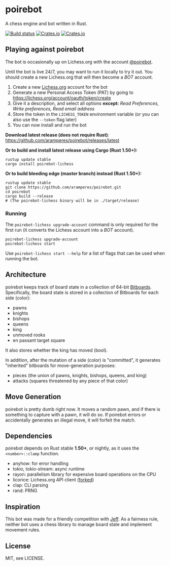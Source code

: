 # poirebot

A chess engine and bot written in Rust.

[![Build status](https://github.com/aramperes/poirebot/actions/workflows/build.yml/badge.svg)](https://github.com/aramperes/poirebot/actions)
[![Crates.io](https://img.shields.io/crates/v/poirebot.svg)](https://crates.io/crates/poirebot)
[![Crates.io](https://img.shields.io/github/v/tag/aramperes/poirebot?label=release)](https://github.com/aramperes/poirebot/releases/latest)

## Playing against poirebot

The bot is occasionally up on Lichess.org with the account [@poirebot](https://lichess.org/@/poirebot).

Until the bot is live 24/7, you may want to run it locally to try it out. You should create a new Lichess.org that will
then become a *BOT* account.

1. Create a new [Lichess.org](https://lichess.org) account for the bot
2. Generate a new Personal Access Token (PAT) by going to https://lichess.org/account/oauth/token/create
3. Give it a description, and select all options **except:** *Read Preferences, Write preferences, Read email address*
4. Store the token in the `LICHESS_TOKEN` environment variable (or you can also use the `--token` flag later)
5. You can now install and run the bot

**Download latest release (does not require Rust)**: https://github.com/aramperes/poirebot/releases/latest

**Or to build and install latest release using Cargo (Rust 1.50+):**

```
rustup update stable
cargo install poirebot-lichess
```

**Or to build bleeding edge (master branch) instead (Rust 1.50+):**

```
rustup update stable
git clone https://github.com/aramperes/poirebot.git
cd poirebot
cargo build --release
# (The poirebot-lichess binary will be in ./target/release)
```

### Running

The `poirebot-lichess upgrade-account` command is only required for the first run (it converts the Lichess account into
a *BOT* account).

```
poirebot-lichess upgrade-account
poirebot-lichess start
```

Use `poirebot-lichess start --help` for a list of flags that can be used when running the bot.

## Architecture

poirebot keeps track of board state in a collection of 64-bit [Bitboards](https://www.chessprogramming.org/Bitboards).
Specifically, the board state is stored in a collection of Bitboards for each side (color):

* pawns
* knights
* bishops
* queens
* king
* unmoved rooks
* en passant target square

It also stores whether the king has moved (bool).

In addition, after the mutation of a side (color) is "committed", it generates "inherited" bitboards for move-generation
purposes:

* pieces (the union of pawns, knights, bishops, queens, and king)
* attacks (squares threatened by any piece of that color)

## Move Generation

poirebot is pretty dumb right now. It moves a random pawn, and if there is something to capture with a pawn, it will do
so. If poirebot errors or accidentally generates an illegal move, it will forfeit the match.

## Dependencies

poirebot depends on Rust stable **1.50+**, or nightly, as it uses the `<number>::clamp` function.

* anyhow: for error handling
* tokio, tokio-stream: async runtime
* rayon: parallelism library for expensive board operations on the CPU
* licorice: Lichess.org API client ([forked](https://gitlab.com/momothereal/licorice/-/tree/poirebot-patches))
* clap: CLI parsing
* rand: PRNG

## Inspiration

This bot was made for a friendly competition with [Jeff](https://github.com/BorysSerbyn/Jeff-bot). As a fairness rule,
neither bot uses a chess library to manage board state and implement movement rules.

## License

MIT, see LICENSE.
